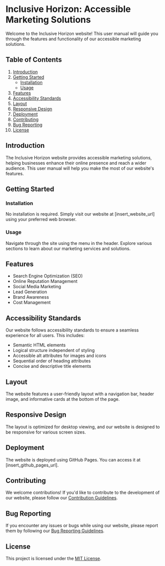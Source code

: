 # Inclusive Horizon: Accessible Marketing Solutions

Welcome to the Inclusive Horizon website! This user manual will guide you through the features and functionality of our accessible marketing solutions.

## Table of Contents
1. [Introduction](#introduction)
2. [Getting Started](#getting-started)
    - [Installation](#installation)
    - [Usage](#usage)
3. [Features](#features)
4. [Accessibility Standards](#accessibility-standards)
5. [Layout](#layout)
6. [Responsive Design](#responsive-design)
7. [Deployment](#deployment)
8. [Contributing](#contributing)
9. [Bug Reporting](#bug-reporting)
10. [License](#license)

## Introduction
The Inclusive Horizon website provides accessible marketing solutions, helping businesses enhance their online presence and reach a wider audience. This user manual will help you make the most of our website's features.

## Getting Started
### Installation
No installation is required. Simply visit our website at [insert_website_url] using your preferred web browser.

### Usage
Navigate through the site using the menu in the header. Explore various sections to learn about our marketing services and solutions.

## Features
- Search Engine Optimization (SEO)
- Online Reputation Management
- Social Media Marketing
- Lead Generation
- Brand Awareness
- Cost Management

## Accessibility Standards
Our website follows accessibility standards to ensure a seamless experience for all users. This includes:
- Semantic HTML elements
- Logical structure independent of styling
- Accessible alt attributes for images and icons
- Sequential order of heading attributes
- Concise and descriptive title elements

## Layout
The website features a user-friendly layout with a navigation bar, header image, and informative cards at the bottom of the page.

## Responsive Design
The layout is optimized for desktop viewing, and our website is designed to be responsive for various screen sizes.

## Deployment
The website is deployed using GitHub Pages. You can access it at [insert_github_pages_url].

## Contributing
We welcome contributions! If you'd like to contribute to the development of our website, please follow our [Contribution Guidelines](CONTRIBUTING.md).

## Bug Reporting
If you encounter any issues or bugs while using our website, please report them by following our [Bug Reporting Guidelines](BUG_REPORTING.md).

## License
This project is licensed under the [MIT License](LICENSE).
